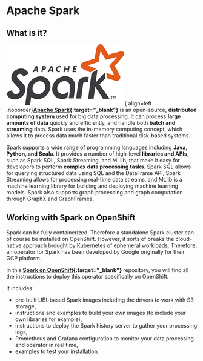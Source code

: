 # Apache Spark

## What is it?

![Spark](img/spark-logo.png){ align=left .noborder}**[Apache Spark](https://spark.apache.org/){:target="_blank"}** is an open-source, **distributed computing system** used for big data processing. It can process **large amounts of data** quickly and efficiently, and handle both **batch and streaming** data. Spark uses the in-memory computing concept, which allows it to process data much faster than traditional disk-based systems.

Spark supports a wide range of programming languages including **Java, Python, and Scala**. It provides a number of high-level **libraries and APIs**, such as Spark SQL, Spark Streaming, and MLlib, that make it easy for developers to perform **complex data processing tasks**. Spark SQL allows for querying structured data using SQL and the DataFrame API, Spark Streaming allows for processing real-time data streams, and MLlib is a machine learning library for building and deploying machine learning models. Spark also supports graph processing and graph computation through GraphX and GraphFrames.

## Working with Spark on OpenShift

Spark can be fully containerized. Therefore a standalone Spark cluster can of course be installed on OpenShift. However, it sorts of breaks the cloud-native approach brought by Kubernetes of ephemeral workloads. Therefore, an operator for Spark has been developed by Google originally for their GCP platform.

In this **[Spark on OpenShift](https://github.com/opendatahub-io-contrib/spark-on-openshift){:target="_blank"}** repository, you will find all the instructions to deploy this operator specifically on OpenShift.

It includes:

- pre-built UBI-based Spark images including the drivers to work with S3 storage,
- instructions and examples to build your own images (to include your own libraries for example),
- instructions to deploy the Spark history server to gather your processing logs,
- Prometheus and Grafana configuration to monitor your data processing and operator in real time,
- examples to test your installation.
